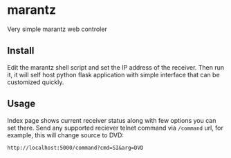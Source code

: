 # marantz

Very simple marantz web controler

## Install

Edit the marantz shell script and set the IP address of the receiver. Then run it, it will self host python flask application with simple interface that can be customized quickly.


## Usage

Index page shows current receiver status along with few options you can set there. Send any supported reciever telnet command via `/command` url, for example, this will change source to DVD:

```
http://localhost:5000/command?cmd=SI&arg=DVD
```
